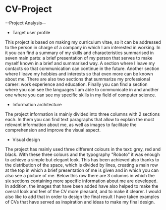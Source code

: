 # CV-Project

--Project Analysis--

- Target user profile
  
This project is based on making my curriculum vitae, so it can be addressed to the person in charge of a company in which I am interested in working.
In it you can find a summary of my skills and characteristics summarised in seven main parts: a brief presentation of my person that serves to make myself known in a brief and summarised way. A section where I leave my contacts so that communication can continue in the future. Another section where I leave my hobbies and interests so that even more can be known about me. There are also two sections that summarize my professional career: work experience and education. Finally you can find a section where you can see the languages I am able to communicate in and another one where you can see my specific skills in my field of computer science.

- Information architecture
  
The project information is mainly divided into three columns with 2 sections each. In them you can find text paragraphs that allow to explain the most relevant information about me, as well as images to facilitate the comprehension and improve the visual aspect.

- Visual design
  
The project has mainly used three different colours in the text: grey, red and black. With these three colours and the typography "Roboto" it was enough to achieve a simple but elegant look. This has been achieved also thanks to the distribution of the space, which is divided by lines, creating a main row at the top in which a brief presentation of me is given and in which you can also see a picture of me. Below this row there are 3 columns in which the six sections containing more specific information about me are developed. In addition, the images that have been added have also helped to make the overall look and feel of the CV more pleasant, and to make it clearer. 
I would also like to add that in order to design the final result I have taken examples of CVs that have served as inspiration and ideas to make my final design.
